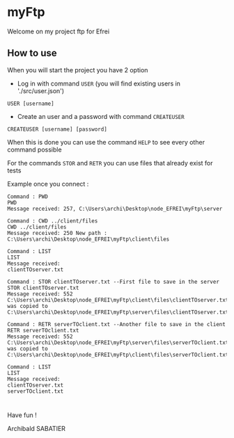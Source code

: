# myFtp

Welcome on my project ftp for Efrei

## How to use

When you will start the project you have 2 option

- Log in with command `USER` (you will find existing users in './src/user.json')

``` USER [username] ```

- Create an user and a password with command `CREATEUSER` 

``` CREATEUSER [username] [password] ```

When this is done you can use the command `HELP` to see every other command possible 


For the commands `STOR` and `RETR` you can use files that already exist for tests

Example once you connect : 

```
Command : PWD
PWD
Message received: 257, C:\Users\archi\Desktop\node_EFREI\myFtp\server

Command : CWD ../client/files
CWD ../client/files
Message received: 250 New path : C:\Users\archi\Desktop\node_EFREI\myFtp\client\files

Command : LIST
LIST
Message received:
clientTOserver.txt

Command : STOR clientTOserver.txt --First file to save in the server
STOR clientTOserver.txt
Message received: 552 C:\Users\archi\Desktop\node_EFREI\myFtp\client\files\clientTOserver.txt was copied to C:\Users\archi\Desktop\node_EFREI\myFtp\server\files\clientTOserver.txt.

Command : RETR serverTOclient.txt --Another file to save in the client
RETR serverTOclient.txt
Message received: 552 C:\Users\archi\Desktop\node_EFREI\myFtp\server\files\serverTOclient.txt was copied to C:\Users\archi\Desktop\node_EFREI\myFtp\client\files\serverTOclient.txt.

Command : LIST
LIST
Message received:
clientTOserver.txt
serverTOclient.txt

```

#

Have fun !

Archibald SABATIER
